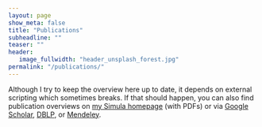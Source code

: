 ```yaml
---
layout: page
show_meta: false
title: "Publications"
subheadline: ""
teaser: ""
header:
   image_fullwidth: "header_unsplash_forest.jpg"
permalink: "/publications/"
---
```



Although I try to keep the overview here up to date, it depends on external scripting which sometimes breaks. If that should happen, you can also find publication overviews on <a href="https://www.simula.no/people/leon">my Simula homepage</a> (with PDFs) or via <a href="https://scholar.google.com/citations?user=vndz7hwAAAAJ">Google Scholar</a>, <a href="http://dblp.uni-trier.de/pers/hd/m/Moonen:Leon.html">DBLP</a>, or <a href="https://www.mendeley.com/profiles/leon-moonen/">Mendeley</a>.

<script src="https://bibbase.org/show?bib=https%3A%2F%2Fleonmoonen.com%2Fassets%2Fpublications_leon_moonen.bib&jsonp=1"></script>

